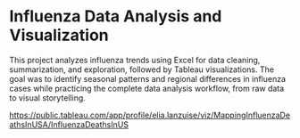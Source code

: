 # Influenza Data Analysis and Visualization

This project analyzes influenza trends using Excel for data cleaning, summarization, and exploration, followed by Tableau visualizations.
The goal was to identify seasonal patterns and regional differences in influenza cases while practicing the complete data analysis workflow, from raw data to visual storytelling.

https://public.tableau.com/app/profile/elia.lanzuise/viz/MappingInfluenzaDeathsInUSA/InfluenzaDeathsInUS
